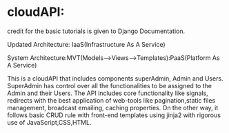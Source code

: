 # cloudAPI:

credit for the basic tutorials is given to Django Documentation.

Updated Architecture: IaaS(Infrastructure As A Service)

System Architecture:MVT(Models-->Views-->Templates):PaaS(Platform As A Service)

This is a cloudAPI that includes components superAdmin, Admin and Users. SuperAdmin has control over all the functionalities to be assigned to the Admin and their Users.
The API includes core functionality like signals, redirects with the best application of web-tools like pagination,static files management, broadcast emailing, caching properties.
On the other way, it follows basic CRUD rule with front-end templates using jinja2 with rigorous use of JavaScript,CSS,HTML.
